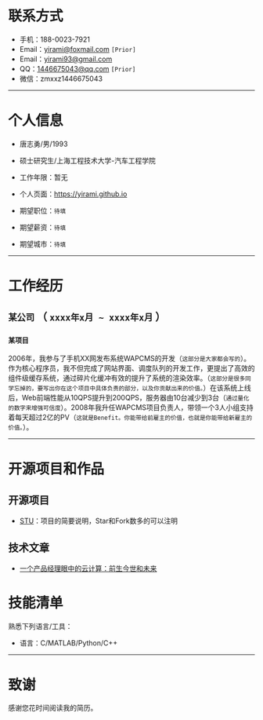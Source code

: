 # 联系方式

+ 手机：188-0023-7921
+ Email：yirami@foxmail.com `[Prior]`
+ Email：yirami93@gmail.com
+ QQ：1446675043@qq.com `[Prior]`
+ 微信：zmxxz1446675043

---

# 个人信息

 - 唐志勇/男/1993
 - 硕士研究生/上海工程技术大学-汽车工程学院
 - 工作年限：暂无
 - 个人页面：https://yirami.github.io


 - 期望职位：`待填`
 - 期望薪资：`待填`
 - 期望城市：`待填`

---

# 工作经历
[^_^]: 通过FAB模式来增强其说服力。Feature：是什么；Advantage：比别人好在哪些地方；Benefit：如果雇佣你，招聘方会得到什么好处。
[^_^]: 写简历和写议论文不同，过分的论证会显得自夸，反而容易引起反感，所以要点到为止。这里的技巧是，提供论据，把论点留给阅读简历的人自己去得出。放论据要具体，最基本的是要数字化，好的论据要让人印象深刻。
[^_^]: 具体、量化、有说服力，是技术简历特别需要注重的地方。
[^_^]: 工作经历按逆序排列，最新的在最前边，按公司做一级分组，公司内按二级分组。
[^_^]: 讲不出成绩时，就讲你的成长。因为学习能力也是每家公司都看中的东西。

## `某公司` （ `xxxx年x月 ~ xxxx年x月` ）

### `某项目`
2006年，我参与了手机XX网发布系统WAPCMS的开发（```这部分是大家都会写的```）。作为核心程序员，我不但完成了网站界面、调度队列的开发工作，更提出了高效的组件级缓存系统，通过碎片化缓冲有效的提升了系统的渲染效率。（```这部分是很多同学忘掉的，要写出你在这个项目中具体负责的部分，以及你贡献出来的价值。```）在该系统上线后，Web前端性能从10QPS提升到200QPS，服务器由10台减少到3台（``` 通过量化的数字来增强可信度 ```）。2008年我升任WAPCMS项目负责人，带领一个3人小组支持着每天超过2亿的PV（``` 这就是Benefit。你能带给前雇主的价值，也就是你能带给新雇主的价值。 ```）。

---

# 开源项目和作品
[^_^]: 这一段用于放置工作以外的、可证明你的能力的材料。

## 开源项目
[^_^]: (展示Code等。)

+ [STU](http://github.com/yourname/projectname)：项目的简要说明，Star和Fork数多的可以注明

## 技术文章
[^_^]: (展示技术/学术等。)

- [一个产品经理眼中的云计算：前生今世和未来](http://get.jobdeer.com/706.get)

# 技能清单

熟悉下列语言/工具：

+ 语言：C/MATLAB/Python/C++

---

# 致谢
感谢您花时间阅读我的简历。

